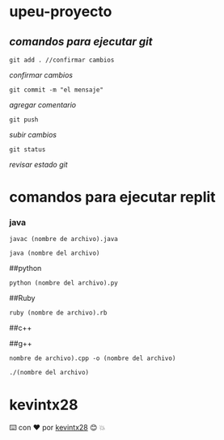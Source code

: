 # upeu-proyecto

## *comandos para ejecutar git*

```git add . //confirmar cambios```

_confirmar cambios_

```git commit -m "el mensaje"```

_agregar comentario_

```git push```

_subir cambios_

```git status```

_revisar estado git_

# comandos para ejecutar replit

### java

```javac (nombre de archivo).java```

```java (nombre del archivo)```

##python

```python (nombre del archivo).py```

##Ruby

```ruby (nombre de archivo).rb```

##c++

##g++

```nombre de archivo).cpp -o (nombre del archivo)```

```./(nombre del archivo)```

# kevintx28

⌨️ con ❤️ por [kevintx28](https://github.com/Kevintx28) 😊 :boom:

